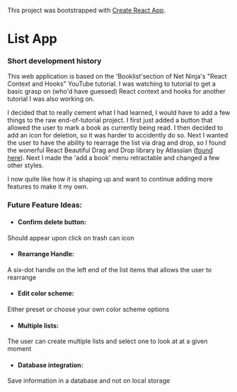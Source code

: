 This project was bootstrapped with [Create React App](https://github.com/facebook/create-react-app).

# List App

### Short development history

This web application is based on the 'Booklist'section of Net Ninja's "React Context and Hooks" YouTube tutorial. I was watching to tutorial to get a basic grasp on (who'd have guessed) React context and hooks for another tutorial I was also working on.

I decided that to really cement what I had learned, I would have to add a few things to the raw end-of-tutorial project. I first just added a button that allowed the user to mark a book as currently being read. I then decided to add an icon for deletion, so it was harder to accidently do so. Next I wanted the user to have the ability to rearrage the list via drag and drop, so I found the wonerful React Beautiful Drag and Drop library by Atlassian ([found here](https://github.com/atlassian/react-beautiful-dnd)). Next I made the 'add a book' menu retractable and changed a few other styles.

I now quite like how it is shaping up and want to continue adding more features to make it my own.

### Future Feature Ideas:

* #### Confirm delete button:
Should appear upon click on trash can icon

* #### Rearrange Handle:
A six-dot handle on the left end of the list items that allows the user to rearrange

* #### Edit color scheme:
Either preset or choose your own color scheme options

* #### Multiple lists:
The user can create multiple lists and select one to look at at a given moment

* #### Database integration:
Save information in a database and not on local storage


